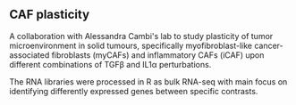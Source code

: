 ## CAF plasticity

A collaboration with Alessandra Cambi's lab to study plasticity of tumor microenvironment in solid tumours, specifically myofibroblast-like cancer-associated fibroblasts (myCAFs) and inflammatory CAFs (iCAF) upon different combinations of TGFβ and IL1α perturbations. 

The RNA libraries were processed in R as bulk RNA-seq with main focus on identifying differently expressed genes between specific contrasts.

